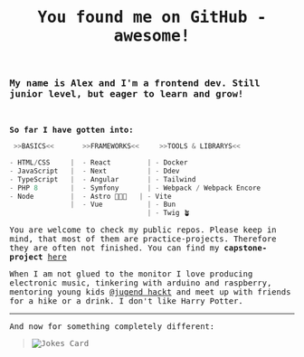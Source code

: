 <samp>

<h1 align="center">You found me on GitHub - awesome!</h1>
<br>

### My name is Alex and I'm a frontend dev. Still junior level, but eager to learn and grow!
<br>
 
**So far I have gotten into:**
```python
 >>BASICS<<       >>FRAMEWORKS<<     >>TOOLS & LIBRARYS<<

- HTML/CSS     |  - React         | - Docker
- JavaScript   |  - Next          | - Ddev
- TypeScript   |  - Angular       | - Tailwind
- PHP 8        |  - Symfony       | - Webpack / Webpack Encore
- Node         |  - Astro 🚀🧑‍🚀   | - Vite
               |  - Vue           | - Bun
                                  | - Twig 🪴
 ```
 
You are welcome to check my public repos. Please keep in mind, that most of them are practice-projects. Therefore they are often not finished. You can find my **capstone-project** [here](https://github.com/onebarloop/capstone-project)

When I am not glued to the monitor I love producing electronic music, tinkering with arduino and raspberry, mentoring young kids [@jugend hackt](https://www.jugendhackt.org) and meet up with friends for a hike or a drink. I don't like Harry Potter.
 

***
And now for something completely different:
</samp>
>![Jokes Card](https://readme-jokes.vercel.app/api?theme=radical)

